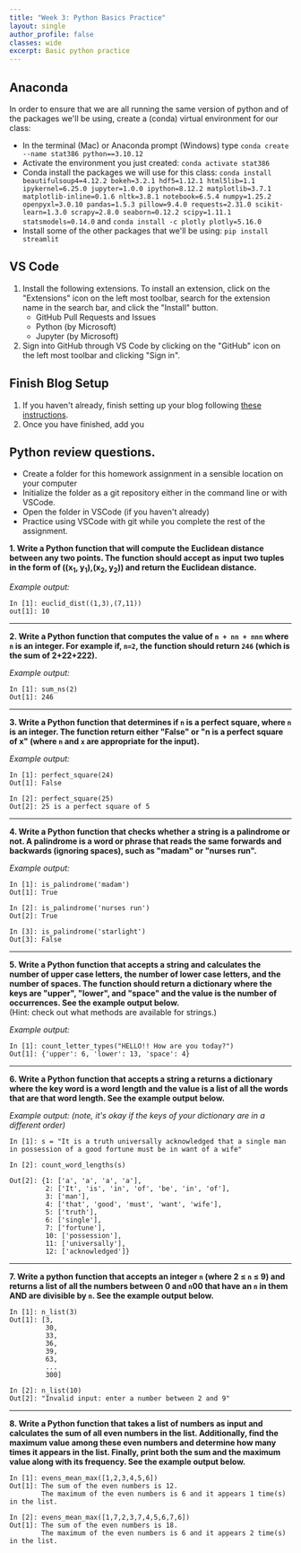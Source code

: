 ```yaml
---
title: "Week 3: Python Basics Practice"
layout: single
author_profile: false
classes: wide
excerpt: Basic python practice
---
```


## Anaconda
In order to ensure that we are all running the same version of python and of the packages we'll be using, create a (conda) virtual environment for our class:
* In the terminal (Mac) or Anaconda prompt (Windows) type
    ```conda create --name stat386 python==3.10.12```
* Activate the environment you just created:
    ```conda activate stat386```
* Conda install the packages we will use for this class:
    ```conda install beautifulsoup4=4.12.2 bokeh=3.2.1 hdf5=1.12.1 html5lib=1.1 ipykernel=6.25.0 jupyter=1.0.0 ipython=8.12.2 matplotlib=3.7.1 matplotlib-inline=0.1.6 nltk=3.8.1 notebook=6.5.4 numpy=1.25.2 openpyxl=3.0.10 pandas=1.5.3 pillow=9.4.0 requests=2.31.0 scikit-learn=1.3.0 scrapy=2.8.0 seaborn=0.12.2 scipy=1.11.1 statsmodels=0.14.0```
    and
    ```conda install -c plotly plotly=5.16.0```
* Install some of the other packages that we'll be using:
    ```pip install streamlit```

## VS Code
1. Install the following extensions.  To install an extension, click on the "Extensions" icon on the left most toolbar, search for the extension name in the search bar, and click the "Install" button.  
    * GitHub Pull Requests and Issues
    * Python (by Microsoft)
    * Jupyter (by Microsoft)
2. Sign into GitHub through VS Code by clicking on the "GitHub" icon on the left most toolbar and clicking "Sign in". 

## Finish Blog Setup

1. If you haven't already, finish setting up your blog following [these instructions]({{site.url}}/{{site.baseurl}}/resources/blogsetup).
2. Once you have finished, add you


## Python review questions.
* Create a folder for this homework assignment in a sensible location on your computer
* Initialize the folder as a git repository either in the command line or with VSCode.
* Open the folder in VSCode (if you haven't already)
* Practice using VSCode with git while you complete the rest of the assignment.  

**1.  Write a Python function that will compute the Euclidean distance between any two points.  The function should accept as input two tuples in the form of ((x<sub>1</sub>, y<sub>1</sub>),(x<sub>2</sub>, y<sub>2</sub>)) and return the Euclidean distance.**

*Example output:*

```
In [1]: euclid_dist((1,3),(7,11))
out[1]: 10
```

-----
**2. Write a Python function that computes the value of ``n + nn + nnn`` where ``n`` is an integer.  For example if,  ``n=2``, the function should return ``246`` (which is the sum of 2+22+222).**  

*Example output:*

```
In [1]: sum_ns(2)
Out[1]: 246
```

-----
**3. Write a Python function that determines if ``n`` is a perfect square, where ``n`` is an integer.  The function return either "False" or "n is a perfect square of x"  (where ``n`` and ``x`` are appropriate for the input).**

*Example output:*

```
In [1]: perfect_square(24)
Out[1]: False

In [2]: perfect_square(25)
Out[2]: 25 is a perfect square of 5
```

----
**4. Write a Python function that checks whether a string is a palindrome or not.  A palindrome is a word or phrase that reads the same forwards and backwards (ignoring spaces), such as "madam" or "nurses run".**

*Example output:*

```
In [1]: is_palindrome('madam')
Out[1]: True

In [2]: is_palindrome('nurses run')
Out[2]: True

In [3]: is_palindrome('starlight')
Out[3]: False
```

----
**5. Write a Python function that accepts a string and calculates the number of upper case letters, the number of lower case letters, and the number of spaces.  The function should return a dictionary where the keys are "upper", "lower", and "space" and the value is the number of occurrences.  See the example output below.**    
(Hint:  check out what methods are available for strings.)  

 *Example output:*

```
In [1]: count_letter_types("HELLO!! How are you today?")
Out[1]: {'upper': 6, 'lower': 13, 'space': 4}

```


----
**6. Write a Python function that accepts a string a returns a dictionary where the key word is a word length and the value is a list of all the words that are that word length.  See the example output below.**  

*Example output: (note, it's okay if the keys of your dictionary are in a different order)*

```
In [1]: s = "It is a truth universally acknowledged that a single man in possession of a good fortune must be in want of a wife"

In [2]: count_word_lengths(s)

Out[2]: {1: ['a', 'a', 'a', 'a'],
         2: ['It', 'is', 'in', 'of', 'be', 'in', 'of'],
         3: ['man'],
         4: ['that', 'good', 'must', 'want', 'wife'],
         5: ['truth'],
         6: ['single'],
         7: ['fortune'],
         10: ['possession'],
         11: ['universally'],
         12: ['acknowledged']}
```


----
**7.  Write a python function that accepts an integer `n` (where 2 $\le$ `n` $\le$ 9) and returns a list of all the numbers between 0 and `n`00 that have an `n` in them AND are divisible by `n`. See the example output below.**  

```
In [1]: n_list(3)
Out[1]: [3,
         30,
         33,
         36,
         39,
         63,
         ...
         300]

In [2]: n_list(10)
Out[2]: "Invalid input: enter a number between 2 and 9"
```


---
**8. Write a Python function that takes a list of numbers as input and calculates the sum of all even numbers in the list. Additionally, find the maximum value among these even numbers and determine how many times it appears in the list. Finally, print both the sum and the maximum value along with its frequency. See the example output below.**


```
In [1]: evens_mean_max([1,2,3,4,5,6])
Out[1]: The sum of the even numbers is 12.
        The maximum of the even numbers is 6 and it appears 1 time(s) in the list.

In [2]: evens_mean_max([1,7,2,3,7,4,5,6,7,6])
Out[1]: The sum of the even numbers is 18.
        The maximum of the even numbers is 6 and it appears 2 time(s) in the list.
```




